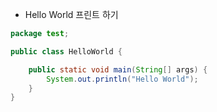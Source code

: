 - Hello World 프린트 하기

```java
package test;

public class HelloWorld {

    public static void main(String[] args) {
        System.out.println("Hello World");
    }
}
```


